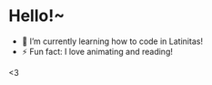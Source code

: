 # Hello!~


- 🌱 I’m currently learning how to code in Latinitas!
- ⚡ Fun fact: I love animating and reading!



<3
